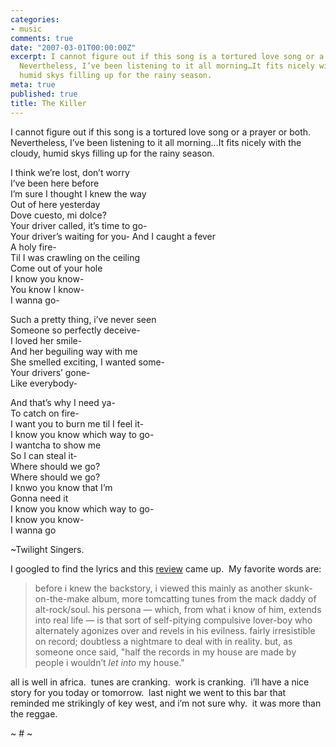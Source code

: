 ```yaml
---
categories:
- music
comments: true
date: "2007-03-01T00:00:00Z"
excerpt: I cannot figure out if this song is a tortured love song or a prayer or both. 
  Nevertheless, I’ve been listening to it all morning…It fits nicely with the cloudy,
  humid skys filling up for the rainy season. 
meta: true
published: true
title: The Killer
---
```


I cannot figure out if this song is a tortured love song or a prayer or both.  Nevertheless, I’ve been listening to it all morning…It fits nicely with the cloudy, humid skys filling up for the rainy season.  

I think we’re lost, don’t worry  
I’ve been here before  
I’m sure I thought I knew the way  
Out of here yesterday  
Dove cuesto, mi dolce?  
Your driver called, it’s time to go-  
Your driver’s waiting for you- 
And I caught a fever  
A holy fire-  
Til I was crawling on the ceiling  
Come out of your hole  
I know you know-  
You know I know-  
I wanna go-

Such a pretty thing, i’ve never seen  
Someone so perfectly deceive-  
I loved her smile-  
And her beguiling way with me  
She smelled exciting, I wanted some-  
Your drivers’ gone-  
Like everybody-

And that’s why I need ya-  
To catch on fire-  
I want you to burn me til I feel it-  
I know you know which way to go-  
I wantcha to show me  
So I can steal it-  
Where should we go?  
Where should we go?  
I knwo you know that I’m  
Gonna need it  
I know you know which way to go-  
I know you know-  
I wanna go  

~Twilight Singers.



I googled to find the lyrics and this [review][1] came up.  My favorite words are:



> before i knew the backstory, i viewed this mainly as another skunk-on-the-make album, more tomcatting tunes from the mack daddy of alt-rock/soul. his persona — which, from what i know of him, extends into real life — is that sort of self-pitying compulsive lover-boy who alternately agonizes over and revels in his evilness. fairly irresistible on record; doubtless a nightmare to deal with in reality. but, as someone once said, "half the records in my house are made by people i wouldn’t *let into* my house." 

all is well in africa.  tunes are cranking.  work is cranking.  i’ll have a nice story for you today or tomorrow.  last night we went to this bar that reminded me strikingly of key west, and i’m not sure why.  it was more than the reggae.



~ # ~

 [1]: http://hipspinster.blogspot.com/2004_01_11_archive.html